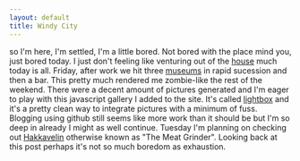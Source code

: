 ```yaml
---
layout: default
title: Windy City
---
```


so I'm here, I'm settled, I'm a little bored. Not bored with the place mind you, just bored today. 
I just don't feeling like venturing out of the 
<a href="images/20120207_007.jpg" rel="lightbox[out]">house</a>
<a href="images/20120207_008.jpg" rel="lightbox[out]"></a>
<a href="images/20120207_009.jpg" rel="lightbox[out]"></a>
<a href="images/20120207_010.jpg" rel="lightbox[out]"></a>
<a href="images/20120207_011.jpg" rel="lightbox[out]"></a>
<a href="images/20120207_012.jpg" rel="lightbox[out]" title="this is where all soup comes from in Iceland"></a> 
much today is all. Friday, after work we hit three
<a href="images/20120209_004.jpg" rel="lightbox[museum]" title="A warm tree">museums</a>
<a href="images/20120209_006.jpg" rel="lightbox[museum]" title="http://grapevine.is/Home/ReadArticle/santiago-sierra-NO-in-reykjavik"></a>
<a href="images/20120209_007.jpg" rel="lightbox[museum]" title="http://www.santiago-sierra.com/index_1024.php"></a>
<a href="images/20120209_008.jpg" rel="lightbox[museum]" title="There were some short film experiments also"></a>
<a href="images/20120209_009.jpg" rel="lightbox[museum]" title=""></a>
<a href="images/20120209_010.jpg" rel="lightbox[museum]" title="Einar Jonsson, famous icelandic sculptor"></a>
<a href="images/20120209_011.jpg" rel="lightbox[museum]" title=""></a>
<a href="images/20120209_012.jpg" rel="lightbox[museum]" title=""></a>
<a href="images/20120209_013.jpg" rel="lightbox[museum]" title=""></a>
<a href="images/20120209_014.jpg" rel="lightbox[museum]" title="Icelands famous church and lasers"></a>
in rapid sucession and then a bar. This pretty much rendered me zombie-like the rest of the weekend. There 
were a decent amount of pictures generated and I'm eager to play with this javascript gallery I added
to the site. It's called [lightbox](http://lokeshdhakar.com/projects/lightbox2/) and it's a pretty clean way to integrate pictures with a minimum of 
fuss. Blogging using github still seems like more work than it should be but I'm so deep in already I might as well continue. Tuesday I'm planning on checking out [Hakkavelin](http://hakkavelin.is/) 
otherwise known as "The Meat Grinder". Looking back at this post perhaps it's not so much boredom as exhaustion. 
